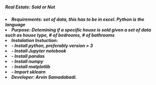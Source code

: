 <h5> Real Estate: Sold or Not <h5>
<li>Requirements: set of data, this has to be in excel. Python is the language
<li>Purpose: Detemining if a specific house is sold given a set of data such as house type, # of bedrooms, # of bathrooms
<li>Instalation Instuction: 
<li>- Install python, preferably version > 3
<li>- Install Jupyter notebook
<li>- Install pandas
<li>- Install numpy
<li>- Install matplotlib
<li>- Import sklearn
<li>Developer: Arvin Samadabadi.
